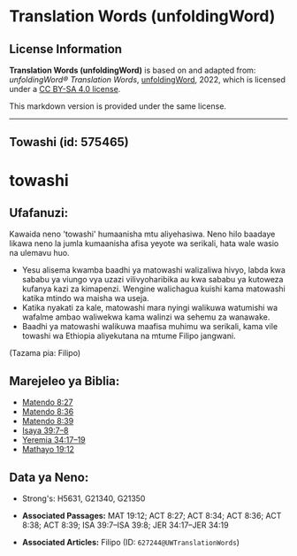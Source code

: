 # Translation Words (unfoldingWord)

## License Information

**Translation Words (unfoldingWord)** is based on and adapted from: _unfoldingWord® Translation Words_, [unfoldingWord](https://unfoldingword.org/utw), 2022, which is licensed under a [CC BY-SA 4.0 license](https://creativecommons.org/licenses/by-sa/4.0/legalcode.en).

This markdown version is provided under the same license.



--------------------------------

## Towashi (id: 575465)

towashi
=======

Ufafanuzi:
----------

Kawaida neno 'towashi' humaanisha mtu aliyehasiwa. Neno hilo baadaye likawa neno la jumla kumaanisha afisa yeyote wa serikali, hata wale wasio na ulemavu huo.

* Yesu alisema kwamba baadhi ya matowashi walizaliwa hivyo, labda kwa sababu ya viungo vya uzazi vilivyoharibika au kwa sababu ya kutoweza kufanya kazi za kimapenzi. Wengine walichagua kuishi kama matowashi katika mtindo wa maisha wa useja.
* Katika nyakati za kale, matowashi mara nyingi walikuwa watumishi wa wafalme ambao waliwekwa kama walinzi wa sehemu za wanawake.
* Baadhi ya matowashi walikuwa maafisa muhimu wa serikali, kama vile towashi wa Ethiopia aliyekutana na mtume Filipo jangwani.

(Tazama pia: Filipo)

Marejeleo ya Biblia:
--------------------

* [Matendo 8:27](https://ref.ly/Acts8:27)
* [Matendo 8:36](https://ref.ly/Acts8:36)
* [Matendo 8:39](https://ref.ly/Acts8:39)
* [Isaya 39:7–8](https://ref.ly/Isa39:7-Isa39:8)
* [Yeremia 34:17–19](https://ref.ly/Jer34:17-Jer34:19)
* [Mathayo 19:12](https://ref.ly/Matt19:12)

Data ya Neno:
-------------

* Strong's: H5631, G21340, G21350

* **Associated Passages:** MAT 19:12; ACT 8:27; ACT 8:34; ACT 8:36; ACT 8:38; ACT 8:39; ISA 39:7–ISA 39:8; JER 34:17–JER 34:19
* **Associated Articles:** Filipo (ID: `627244@UWTranslationWords`)

